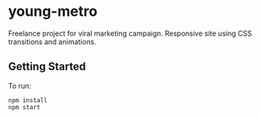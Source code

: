 # young-metro

Freelance project for viral marketing campaign. Responsive site using CSS transitions and animations.

## Getting Started

To run:

```
npm install
npm start
```